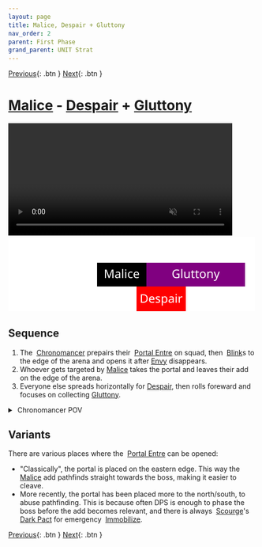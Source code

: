 ```yaml
---
layout: page
title: Malice, Despair + Gluttony
nav_order: 2
parent: First Phase
grand_parent: UNIT Strat
---
```


[Previous](seq1.html){: .btn } [Next](seq3.html){: .btn }

# [Malice] - [Despair] + [Gluttony]

<video width="90%" controls muted>
  <source src="../../videos/phase1/seq2.mp4" type="video/mp4">
</video>

<img class="seq-img" src="../../timelines/images/phase1/seq2.svg">

## Sequence

1. The <img class="inline chrono"> [Chronomancer] prepairs their <img class="inline portal"> [Portal Entre] on squad, then <img class="inline blink"> [Blink]s to the edge of the arena and opens it after [Envy] disappears.
2. Whoever gets targeted by [Malice] takes the portal and leaves their add on the edge of the arena.
3. Everyone else spreads horizontally for [Despair], then rolls foreward and focuses on collecting [Gluttony].

<details>
  <summary><img class="inline chrono"> Chronomancer POV</summary>
  <iframe class="youtube-video" src="https://www.youtube.com/embed/OA3tzmAsea0?si=ytuj9FtN2UTVK0Zw&start=38&end=63&mute=1 " frameborder="0" allow="accelerometer; clipboard-write; encrypted-media; gyroscope; picture-in-picture; web-share" referrerpolicy="strict-origin-when-cross-origin" allowfullscreen></iframe>
</details>

## Variants
There are various places where the <img class="inline portal"> [Portal Entre] can be opened:
- "Classically", the portal is placed on the eastern edge. This way the [Malice] add pathfinds straight towards the boss, making it easier to cleave.
- More recently, the portal has been placed more to the north/south, to abuse pathfinding. This is because often DPS is enough to phase the boss before the add becomes relevant, and there is always <img class="inline scourge"> [Scourge]'s  <img class="inline necro_three_dagger">[Dark Pact](https://wiki.guildwars2.com/wiki/Dark_Pact) for emergency <img class="inline immobile"> [Immobilize](https://wiki.guildwars2.com/wiki/Immobile).


[Previous](seq1.html){: .btn } [Next](seq3.html){: .btn }

[Gluttony]: ../../mechanics/aspects/gluttony.html
[Malice]: ../../mechanics/aspects/malice.html
[Despair]: ../../mechanics/aspects/despair.html
[Envy]: ../../mechanics/aspects/envy.html
[Chronomancer]: https://wiki.guildwars2.com/wiki/Chronomancer
[Portal Entre]: https://wiki.guildwars2.com/wiki/Portal_Entre
[Blink]: https://wiki.guildwars2.com/wiki/Blink
[Scourge]: https://wiki.guildwars2.com/wiki/Scourge